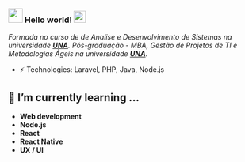 ### <img src="https://github.com/rajput2107/rajput2107/blob/master/Assets/Hi.gif" width="29px"> Hello world!&nbsp;<img src="https://github.com/rajput2107/rajput2107/blob/master/Assets/Earth.gif" width="24px">
<em>Formada no curso de de Analise e Desenvolvimento de Sistemas na universidade <a href="https://www.una.br/"><b>UNA</b></a>. </em>
<em>Pós-graduação - MBA, Gestão de Projetos de TI e Metodologias Ágeis na universidade <a href="https://www.una.br/"><b>UNA</b></a>. </em>
 <br/>
 
-  ⚡ Technologies: Laravel, PHP, Java, Node.js

## 🌱 I’m currently learning ...

- **Web development**
- **Node.js**
- **React**
- **React Native**
- **UX / UI**

